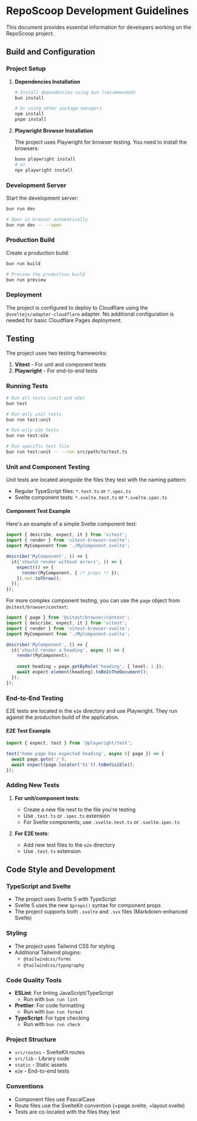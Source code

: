 # RepoScoop Development Guidelines

This document provides essential information for developers working on the RepoScoop project.

## Build and Configuration

### Project Setup

1. **Dependencies Installation**

   ```bash
   # Install dependencies using bun (recommended)
   bun install

   # Or using other package managers
   npm install
   pnpm install
   ```

2. **Playwright Browser Installation**

   The project uses Playwright for browser testing. You need to install the browsers:

   ```bash
   bunx playwright install
   # or
   npx playwright install
   ```

### Development Server

Start the development server:

```bash
bun run dev

# Open in browser automatically
bun run dev -- --open
```

### Production Build

Create a production build:

```bash
bun run build

# Preview the production build
bun run preview
```

### Deployment

The project is configured to deploy to Cloudflare using the `@sveltejs/adapter-cloudflare` adapter. No additional configuration is needed for basic Cloudflare Pages deployment.

## Testing

The project uses two testing frameworks:

1. **Vitest** - For unit and component tests
2. **Playwright** - For end-to-end tests

### Running Tests

```bash
# Run all tests (unit and e2e)
bun test

# Run only unit tests
bun run test:unit

# Run only e2e tests
bun run test:e2e

# Run specific test file
bun run test:unit -- --run src/path/to/test.ts
```

### Unit and Component Testing

Unit tests are located alongside the files they test with the naming pattern:
- Regular TypeScript files: `*.test.ts` or `*.spec.ts`
- Svelte component tests: `*.svelte.test.ts` or `*.svelte.spec.ts`

#### Component Test Example

Here's an example of a simple Svelte component test:

```typescript
import { describe, expect, it } from 'vitest';
import { render } from 'vitest-browser-svelte';
import MyComponent from './MyComponent.svelte';

describe('MyComponent', () => {
  it('should render without errors', () => {
    expect(() => {
      render(MyComponent, { /* props */ });
    }).not.toThrow();
  });
});
```

For more complex component testing, you can use the `page` object from `@vitest/browser/context`:

```typescript
import { page } from '@vitest/browser/context';
import { describe, expect, it } from 'vitest';
import { render } from 'vitest-browser-svelte';
import MyComponent from './MyComponent.svelte';

describe('MyComponent', () => {
  it('should render a heading', async () => {
    render(MyComponent);
    
    const heading = page.getByRole('heading', { level: 1 });
    await expect.element(heading).toBeInTheDocument();
  });
});
```

### End-to-End Testing

E2E tests are located in the `e2e` directory and use Playwright. They run against the production build of the application.

#### E2E Test Example

```typescript
import { expect, test } from '@playwright/test';

test('home page has expected heading', async ({ page }) => {
  await page.goto('/');
  await expect(page.locator('h1')).toBeVisible();
});
```

### Adding New Tests

1. **For unit/component tests**:
   - Create a new file next to the file you're testing
   - Use `.test.ts` or `.spec.ts` extension
   - For Svelte components, use `.svelte.test.ts` or `.svelte.spec.ts`

2. **For E2E tests**:
   - Add new test files to the `e2e` directory
   - Use `.test.ts` extension

## Code Style and Development

### TypeScript and Svelte

- The project uses Svelte 5 with TypeScript
- Svelte 5 uses the new `$props()` syntax for component props
- The project supports both `.svelte` and `.svx` files (Markdown-enhanced Svelte)

### Styling

- The project uses Tailwind CSS for styling
- Additional Tailwind plugins:
  - `@tailwindcss/forms`
  - `@tailwindcss/typography`

### Code Quality Tools

- **ESLint**: For linting JavaScript/TypeScript
  - Run with `bun run lint`
- **Prettier**: For code formatting
  - Run with `bun run format`
- **TypeScript**: For type checking
  - Run with `bun run check`

### Project Structure

- `src/routes` - SvelteKit routes
- `src/lib` - Library code
- `static` - Static assets
- `e2e` - End-to-end tests

### Conventions

- Component files use PascalCase
- Route files use the SvelteKit convention (+page.svelte, +layout.svelte)
- Tests are co-located with the files they test
